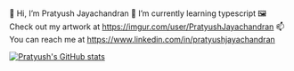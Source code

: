 👋 Hi, I’m Pratyush Jayachandran
🌱 I’m currently learning typescript
🖼️ Check out my artwork at https://imgur.com/user/PratyushJayachandran
📫 You can reach me at https://www.linkedin.com/in/pratyushjayachandran

[![Pratyush's GitHub stats](https://github-readme-stats.vercel.app/api?username=pratyushjayachandran)](https://github.com/anuraghazra/github-readme-stats)

<!---
PratyushJayachandran/PratyushJayachandran is a ✨ special ✨ repository because its `README.md` (this file) appears on your GitHub profile.
You can click the Preview link to take a look at your changes.
--->
